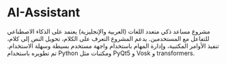 # AI-Assistant
مشروع مساعد ذكي متعدد اللغات (العربية والإنجليزية) يعتمد على الذكاء الاصطناعي للتفاعل مع المستخدمين.   يدعم المشروع التعرف على الكلام، تحويل النص إلى كلام، تنفيذ الأوامر المكتبية، وإدارة المهام باستخدام واجهة مستخدم بسيطة وسهلة الاستخدام.   تم تطويره باستخدام Python ومكتبات مثل PyQt5 و Vosk و transformers.
